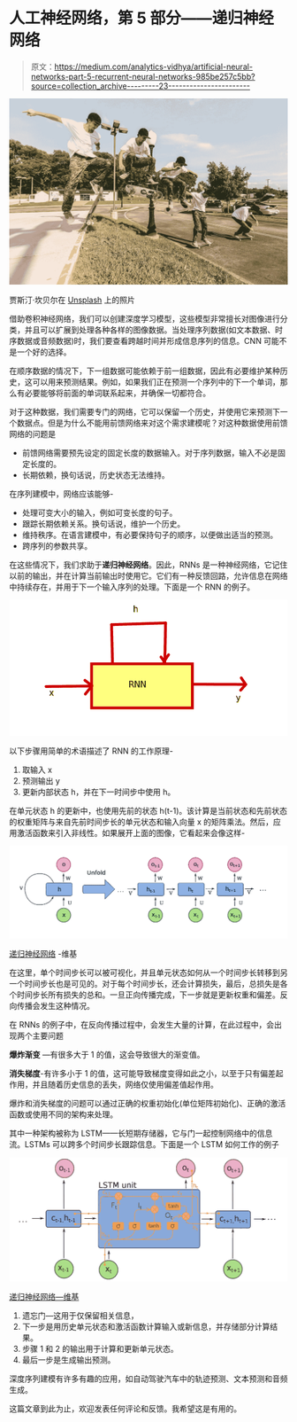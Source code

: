# 人工神经网络，第 5 部分——递归神经网络

> 原文：<https://medium.com/analytics-vidhya/artificial-neural-networks-part-5-recurrent-neural-networks-985be257c5bb?source=collection_archive---------23----------------------->

![](img/54632e58a4720e52dc00b1663877ab99.png)

贾斯汀·坎贝尔在 [Unsplash](https://unsplash.com?utm_source=medium&utm_medium=referral) 上的照片

借助卷积神经网络，我们可以创建深度学习模型，这些模型非常擅长对图像进行分类，并且可以扩展到处理各种各样的图像数据。当处理序列数据(如文本数据、时序数据或音频数据)时，我们要查看跨越时间并形成信息序列的信息。CNN 可能不是一个好的选择。

在顺序数据的情况下，下一组数据可能依赖于前一组数据，因此有必要维护某种历史，这可以用来预测结果。例如，如果我们正在预测一个序列中的下一个单词，那么有必要能够将前面的单词联系起来，并确保一切都符合。

对于这种数据，我们需要专门的网络，它可以保留一个历史，并使用它来预测下一个数据点。但是为什么不能用前馈网络来对这个需求建模呢？对这种数据使用前馈网络的问题是

*   前馈网络需要预先设定的固定长度的数据输入。对于序列数据，输入不必是固定长度的。
*   长期依赖，换句话说，历史状态无法维持。

在序列建模中，网络应该能够-

*   处理可变大小的输入，例如可变长度的句子。
*   跟踪长期依赖关系。换句话说，维护一个历史。
*   维持秩序。在语言建模中，有必要保持句子的顺序，以便做出适当的预测。
*   跨序列的参数共享。

在这些情况下，我们求助于**递归神经网络**。因此，RNNs 是一种神经网络，它记住以前的输出，并在计算当前输出时使用它。它们有一种反馈回路，允许信息在网络中持续存在，并用于下一个输入序列的处理。下面是一个 RNN 的例子。

![](img/7d1a337d863c5383955dfc00a0b05178.png)

以下步骤用简单的术语描述了 RNN 的工作原理-

1.  取输入 x
2.  预测输出 y
3.  更新内部状态 h，并在下一时间步中使用 h。

在单元状态 h 的更新中，也使用先前的状态 h(t-1)。该计算是当前状态和先前状态的权重矩阵与来自先前时间步长的单元状态和输入向量 x 的矩阵乘法。然后，应用激活函数来引入非线性。如果展开上面的图像，它看起来会像这样-

![](img/57275fae797e3998c194f2f8e527debd.png)

[递归神经网络](https://en.wikipedia.org/wiki/Recurrent_neural_network) -维基

在这里，单个时间步长可以被可视化，并且单元状态如何从一个时间步长转移到另一个时间步长也是可见的。对于每个时间步长，还会计算损失，最后，总损失是各个时间步长所有损失的总和。一旦正向传播完成，下一步就是更新权重和偏差。反向传播会发生这种情况。

在 RNNs 的例子中，在反向传播过程中，会发生大量的计算，在此过程中，会出现两个主要问题

**爆炸渐变** —有很多大于 1 的值，这会导致很大的渐变值。

**消失梯度**-有许多小于 1 的值，这可能导致梯度变得如此之小，以至于只有偏差起作用，并且随着历史信息的丢失，网络仅使用偏差值起作用。

爆炸和消失梯度的问题可以通过正确的权重初始化(单位矩阵初始化)、正确的激活函数或使用不同的架构来处理。

其中一种架构被称为 LSTM——长短期存储器，它与门一起控制网络中的信息流。LSTMs 可以跨多个时间步长跟踪信息。下面是一个 LSTM 如何工作的例子

![](img/ee46483dc5321f8d346df6f37f24be4f.png)

[递归神经网络—维基](https://en.wikipedia.org/wiki/Recurrent_neural_network)

1.  遗忘门—这用于仅保留相关信息，
2.  下一步是用历史单元状态和激活函数计算输入或新信息，并存储部分计算结果。
3.  步骤 1 和 2 的输出用于计算和更新单元状态。
4.  最后一步是生成输出预测。

深度序列建模有许多有趣的应用，如自动驾驶汽车中的轨迹预测、文本预测和音频生成。

这篇文章到此为止，欢迎发表任何评论和反馈。我希望这是有用的。